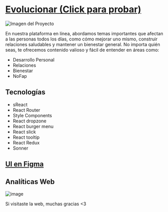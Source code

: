 # [Evolucionar (Click para probar) ](https://masculinidad.vercel.app/)

![Imagen del Proyecto](https://res.cloudinary.com/dabwdkdys/image/upload/v1703371748/Frame_6GraphLogo_xvfjtz.svg)

En nuestra plataforma en línea, abordamos temas importantes que afectan a las personas todos los días, como cómo mejorar uno mismo, construir relaciones saludables y mantener un bienestar general. No importa quién seas, te ofrecemos contenido valioso y fácil de entender en áreas como:

- Desarrollo Personal
- Relaciones
- Bienestar
-  NoFap

## Tecnologías
- sReact
- React Router
- Style Components
- React dropzone
- React burger menu
- React slick
- React tooltip
- React Redux
- Sonner

## [UI en Figma](https://www.figma.com/file/zUIUfjoWRbwQ7P1d0C4W23/Masculinidad?type=design&t=N8pgZwpoSTB7MWwE-6)

## Analíticas Web
![image](https://github.com/JunRod/Masculinidad/assets/87834204/a2b40ea1-48f7-474d-9ca4-c95868131f8c)

Si visitaste la web, muchas gracias <3
